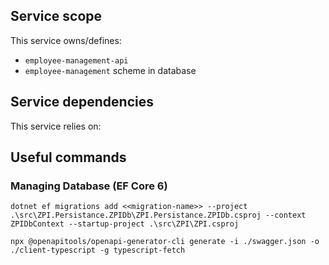 ## Service scope
This service owns/defines: 
- `employee-management-api`
- `employee-management` scheme in database

## Service dependencies
This service relies on:

## Useful commands
### Managing Database (EF Core 6)

```
dotnet ef migrations add <<migration-name>> --project .\src\ZPI.Persistance.ZPIDb\ZPI.Persistance.ZPIDb.csproj --context ZPIDbContext --startup-project .\src\ZPI\ZPI.csproj
```

```
npx @openapitools/openapi-generator-cli generate -i ./swagger.json -o ./client-typescript -g typescript-fetch
```
